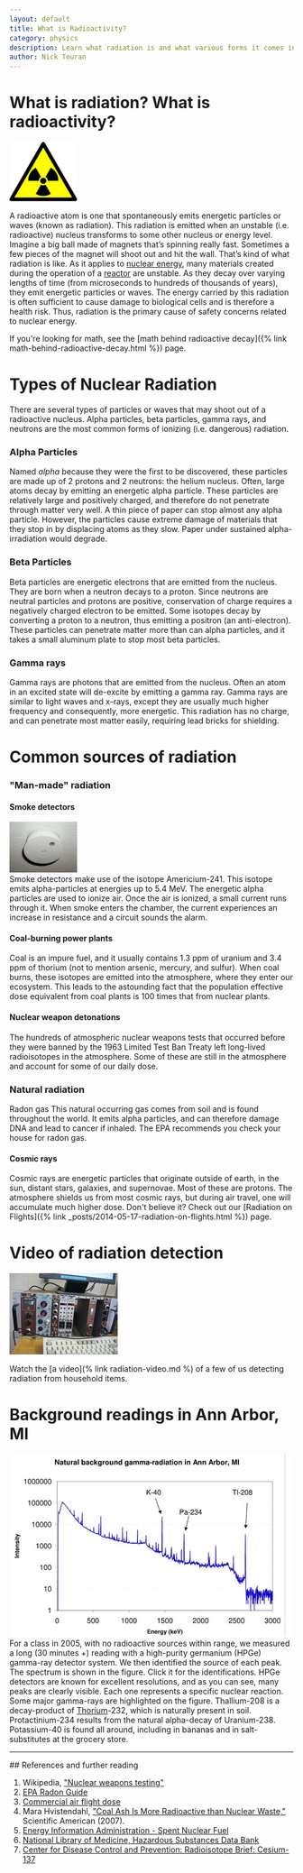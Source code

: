 ```yaml
---
layout: default
title: What is Radioactivity?
category: physics
description: Learn what radiation is and what various forms it comes in.
author: Nick Touran
---
```


<div class="row">
<div class="col-md-8" markdown="1">

# What is radiation? What is radioactivity?

<div class="pull-right"> 
<img class="thumbnail" src="/img/radioactive.png" style="width:120px;" alt="Radioactivity" title="Radioactivity" />
</div>

A radioactive atom is one that spontaneously emits energetic particles or waves (known as radiation). 
This radiation is emitted when an unstable (i.e. radioactive) nucleus transforms to some other nucleus 
or energy level. Imagine a big ball made of magnets that&rsquo;s spinning really fast. Sometimes a few 
pieces of the magnet will shoot out and hit the wall. That&rsquo;s kind of what radiation is like. As 
it applies to <a href="{% link nuclear-energy.md %}">nuclear energy</a>, many materials created during the 
operation of a <a href="{% link reactors.md %}">reactor</a> are unstable. As they decay over varying 
lengths of time (from microseconds to hundreds of thousands of years), they emit energetic particles 
or waves. The energy carried by this radiation is often sufficient to cause damage to biological cells 
and is therefore a health risk. Thus, radiation is the primary cause of safety concerns related to nuclear energy. 

If you're looking for math, see the [math behind radioactive decay]({% link math-behind-radioactive-decay.html %}) page.
</div>
</div>

<div class="row">
<div class="col-md-8" markdown="1">

# Types of Nuclear Radiation
There are several types of particles or waves that may shoot out of a radioactive nucleus. Alpha 
particles, beta particles, gamma rays, and neutrons are the most common forms of ionizing (i.e. dangerous) 
radiation.

### Alpha Particles
Named *alpha* because they were the first to be discovered, these particles are made up of 2 protons 
and 2 neutrons: the helium nucleus. Often, large atoms decay by emitting an energetic alpha particle. 
These particles are relatively large and positively charged, and therefore do not penetrate through 
matter very well. A thin piece of paper can stop almost any alpha particle. However, the particles 
cause extreme damage of materials that they stop in by displacing atoms as they slow. Paper under 
sustained alpha-irradiation would degrade. 

### Beta Particles
Beta particles are energetic electrons that are emitted from the nucleus. They are born when a 
neutron decays to a proton. Since neutrons are neutral particles and protons are positive, 
conservation of charge requires a negatively charged electron to be emitted. Some isotopes 
decay by converting a proton to a neutron, thus emitting a positron (an anti-electron). These 
particles can penetrate matter more than can alpha particles, and it takes a small aluminum plate 
to stop most beta particles. 

### Gamma rays
Gamma rays are photons that are emitted from the nucleus. Often an atom in an excited 
state will de-excite by emitting a gamma ray. Gamma rays are similar to light waves and 
x-rays, except they are usually much higher frequency and consequently, more energetic. 
This radiation has no charge, and can penetrate most matter easily, requiring lead bricks 
for shielding.

# Common sources of radiation

### "Man-made" radiation
#### Smoke detectors
<div class="pull-right"> 
<img class="thumbnail" src="/img/smoke_detector.png" style="width:120px;" alt="A smoke detector." title="A smoke detector." />
</div>
Smoke detectors make use of the isotope Americium-241. This isotope emits alpha-particles at energies up 
to 5.4 MeV. The energetic alpha particles are used to ionize air. Once the air is ionized, a small current 
runs through it. When smoke enters the chamber, the current experiences an increase in resistance and a 
circuit sounds the alarm.

#### Coal-burning power plants
Coal is an impure fuel, and it usually contains 1.3 ppm of uranium and 3.4 ppm of thorium (not to 
mention arsenic, mercury, and sulfur). When coal burns, these isotopes are emitted into the atmosphere, 
where they enter our ecosystem. This leads to the astounding fact that the population effective dose 
equivalent from coal plants is 100 times that from nuclear plants.


#### Nuclear weapon detonations
The hundreds of atmospheric nuclear weapons tests that occurred before they were banned by the 
1963 Limited Test Ban Treaty left long-lived radioisotopes in the atmosphere. Some of these are 
still in the atmosphere and account for some of our daily dose.

### Natural radiation
Radon gas
This natural occurring gas comes from soil and is found throughout the world. It emits alpha 
particles, and can therefore damage DNA and lead to cancer if inhaled. The EPA recommends 
you check your house for radon gas.

#### Cosmic rays
Cosmic rays are energetic particles that originate outside of earth, in the sun, distant stars, 
galaxies, and supernovae. Most of these are protons. The atmosphere shields us from most 
cosmic rays, but during air travel, one will accumulate much higher dose. Don't 
believe it? Check out our [Radiation on Flights]({% link _posts/2014-05-17-radiation-on-flights.html %}) page.

# Video of radiation detection
<a href="{% link radiation-video.md %}"><img src="/img/nim_bin.jpg" alt="A NIM-bin." title="A NIM-bin." /></a>

Watch the [a video](% link radiation-video.md %) of a few of us detecting radiation from household items.


# Background readings in Ann Arbor, MI
<div class="pull-right"> 
<a href="/articles/background.html"><img style="width:500px;" src="/img/background_low.jpg" alt="Background reading in Ann Arbor." title="Background reading in Ann Arbor." /></a>
</div>
For a class in 2005, with no radioactive sources within range, we measured a long (30 minutes +) 
reading with a high-purity germanium (HPGe) gamma-ray detector system. We then identified the source 
of each peak. The spectrum is shown in the figure. Click it for the identifications. HPGe detectors 
are known for excellent resolutions, and as you can see, many peaks are clearly visible. Each one 
represents a specific nuclear reaction. Some major gamma-rays are highlighted on the figure. 
Thallium-208 is a decay-product of <a href="{% link thorium.md %}">Thorium</a>-232, which is 
naturally present in soil. Protactinium-234 results from the natural alpha-decay of Uranium-238. 
Potassium-40 is found all around, including in bananas and in salt-substitutes at the grocery store.
</div>
</div>


<hr/>

<div class="row">
<div class="col-md-8" markdown="1">
## References and further reading

1. Wikipedia, ["Nuclear weapons testing"](http://en.wikipedia.org/wiki/Nuclear_weapons_testing)
2. <a href="http://www.epa.gov/radon/pubs/citguide.html">EPA Radon Guide</a>
3. <a href="http://hps.org/publicinformation/ate/faqs/commercialflights.html">Commercial air flight dose</a>
4. Mara Hvistendahl, <a href="http://www.scientificamerican.com/article/coal-ash-is-more-radioactive-than-nuclear-waste/">&quot;Coal Ash Is More Radioactive 
   than Nuclear Waste,&quot;</a> Scientific American (2007).
5. <a href="http://www.eia.gov/nuclear/spent_fuel/">Energy Information Administration - Spent Nuclear Fuel</a>
6. <a href="http://toxnet.nlm.nih.gov/cgi-bin/sis/htmlgen?HSDB">National Library of Medicine, Hazardous Substances Data Bank</a>
7. <a href="http://www.bt.cdc.gov/radiation/isotopes/cesium.asp">Center for Disease Control and Prevention: Radioisotope Brief: Cesium-137</a>


</div>
</div>


